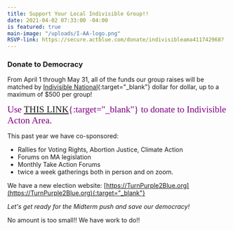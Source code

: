```yaml
---
title: Support Your Local Indivisible Group!!
date: 2021-04-02 07:33:00 -04:00
is featured: true
main-image: "/uploads/I-AA-logo.png"
RSVP-link: https://secure.actblue.com/donate/indivisibleama411742968?
---
```


### Donate to Democracy

From April 1 through May 31, all of the funds our group raises will be matched by [Indivisible National](https://indivisible.org){:target="_blank"} dollar for dollar, up to a maximum of $500 per group! 

<span style="font-family:Papyrus; font-size:1.5em; color:purple;">Use [THIS LINK](https://secure.actblue.com/donate/indivisibleama411742968?){:target="_blank"} to donate to Indivisible Acton Area.</span>  


This past year we have co-sponsored:

* Rallies for Voting Rights, Abortion Justice, Climate Action
* Forums on MA legislation
* Monthly Take Action Forums
* twice a week gatherings both in person and on zoom.

We have a new election website: [https://TurnPurple2Blue.org](https://TurnPurple2Blue.org){:target="_blank"}  

*Let's get ready for the Midterm push and save our democracy!*

No amount is too small!!  We have work to do!!

